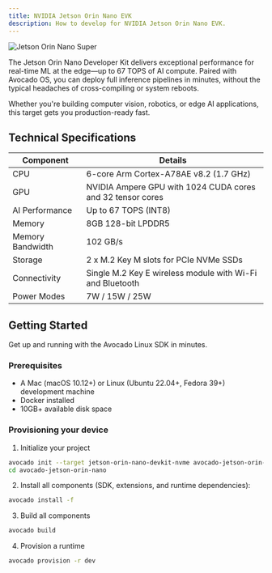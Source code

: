 ```yaml
---
title: NVIDIA Jetson Orin Nano EVK
description: How to develop for NVIDIA Jetson Orin Nano EVK.
---
```


![Jetson Orin Nano Super](/img/hardware/nvidia/orin-nano.jpg)

The Jetson Orin Nano Developer Kit delivers exceptional performance for real-time ML at the edge—up to 67 TOPS of AI compute. Paired with Avocado OS, you can deploy full inference pipelines in minutes, without the typical headaches of cross-compiling or system reboots.

Whether you're building computer vision, robotics, or edge AI applications, this target gets you production-ready fast.

## Technical Specifications

| Component        | Details                                                    |
| ---------------- | ---------------------------------------------------------- |
| CPU              | 6-core Arm Cortex-A78AE v8.2 (1.7 GHz)                     |
| GPU              | NVIDIA Ampere GPU with 1024 CUDA cores and 32 tensor cores |
| AI Performance   | Up to 67 TOPS (INT8)                                       |
| Memory           | 8GB 128-bit LPDDR5                                         |
| Memory Bandwidth | 102 GB/s                                                   |
| Storage          | 2 x M.2 Key M slots for PCIe NVMe SSDs                     |
| Connectivity     | Single M.2 Key E wireless module with Wi-Fi and Bluetooth  |
| Power Modes      | 7W / 15W / 25W                                             |

## Getting Started

Get up and running with the Avocado Linux SDK in minutes.

### Prerequisites

- A Mac (macOS 10.12+) or Linux (Ubuntu 22.04+, Fedora 39+) development machine
- Docker installed
- 10GB+ available disk space

### Provisioning your device

1. Initialize your project

```bash
avocado init --target jetson-orin-nano-devkit-nvme avocado-jetson-orin-nano
cd avocado-jetson-orin-nano
```

2. Install all components (SDK, extensions, and runtime dependencies):

```bash
avocado install -f
```

3. Build all components

```bash
avocado build
```

4. Provision a runtime

```bash
avocado provision -r dev
```
